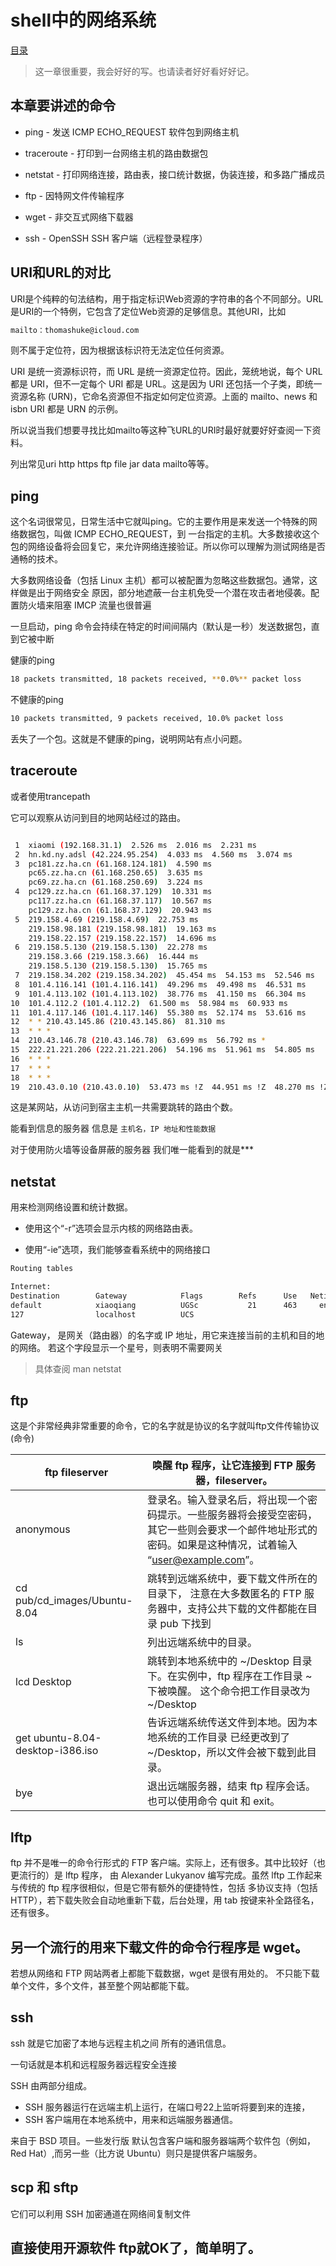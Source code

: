 # shell中的网络系统
[目录](./summary.md)
> 这一章很重要，我会好好的写。也请读者好好看好好记。

## 本章要讲述的命令
- ping - 发送 ICMP ECHO_REQUEST 软件包到网络主机

- traceroute - 打印到一台网络主机的路由数据包

- netstat - 打印网络连接，路由表，接口统计数据，伪装连接，和多路广播成员

- ftp - 因特网文件传输程序

- wget - 非交互式网络下载器

- ssh - OpenSSH SSH 客户端（远程登录程序）

## URI和URL的对比
URI是个纯粹的句法结构，用于指定标识Web资源的字符串的各个不同部分。URL是URI的一个特例，它包含了定位Web资源的足够信息。其他URI，比如
```bash
mailto：thomashuke@icloud.com
```
 则不属于定位符，因为根据该标识符无法定位任何资源。

 URI 是统一资源标识符，而 URL 是统一资源定位符。因此，笼统地说，每个 URL 都是 URI，但不一定每个 URI 都是 URL。这是因为 URI 还包括一个子类，即统一资源名称 (URN)，它命名资源但不指定如何定位资源。上面的 mailto、news 和 isbn URI 都是 URN 的示例。

所以说当我们想要寻找比如mailto等这种飞URL的URI时最好就要好好查阅一下资料。

列出常见uri http https ftp file jar data mailto等等。

## ping
这个名词很常见，日常生活中它就叫ping。它的主要作用是来发送一个特殊的网络数据包，叫做 ICMP ECHO_REQUEST，到 一台指定的主机。大多数接收这个包的网络设备将会回复它，来允许网络连接验证。所以你可以理解为测试网络是否通畅的技术。

大多数网络设备（包括 Linux 主机）都可以被配置为忽略这些数据包。通常，这样做是出于网络安全 原因，部分地遮蔽一台主机免受一个潜在攻击者地侵袭。配置防火墙来阻塞 IMCP 流量也很普遍

一旦启动，ping 命令会持续在特定的时间间隔内（默认是一秒）发送数据包，直到它被中断

健康的ping
~~~bash
18 packets transmitted, 18 packets received, **0.0%** packet loss
~~~
不健康的ping
~~~bash
10 packets transmitted, 9 packets received, 10.0% packet loss
~~~
丢失了一个包。这就是不健康的ping，说明网站有点小问题。

## traceroute
或者使用trancepath

它可以观察从访问到目的地网站经过的路由。
```bash

 1  xiaomi (192.168.31.1)  2.526 ms  2.016 ms  2.231 ms
 2  hn.kd.ny.adsl (42.224.95.254)  4.033 ms  4.560 ms  3.074 ms
 3  pc181.zz.ha.cn (61.168.124.181)  4.590 ms
    pc65.zz.ha.cn (61.168.250.65)  3.635 ms
    pc69.zz.ha.cn (61.168.250.69)  3.224 ms
 4  pc129.zz.ha.cn (61.168.37.129)  10.331 ms
    pc117.zz.ha.cn (61.168.37.117)  10.567 ms
    pc129.zz.ha.cn (61.168.37.129)  20.943 ms
 5  219.158.4.69 (219.158.4.69)  22.753 ms
    219.158.98.181 (219.158.98.181)  19.163 ms
    219.158.22.157 (219.158.22.157)  14.696 ms
 6  219.158.5.130 (219.158.5.130)  22.278 ms
    219.158.3.66 (219.158.3.66)  16.444 ms
    219.158.5.130 (219.158.5.130)  15.765 ms
 7  219.158.34.202 (219.158.34.202)  45.454 ms  54.153 ms  52.546 ms
 8  101.4.116.141 (101.4.116.141)  49.296 ms  49.498 ms  46.531 ms
 9  101.4.113.102 (101.4.113.102)  38.776 ms  41.150 ms  66.304 ms
10  101.4.112.2 (101.4.112.2)  61.500 ms  58.984 ms  60.933 ms
11  101.4.117.146 (101.4.117.146)  55.380 ms  52.174 ms  53.616 ms
12  * * 210.43.145.86 (210.43.145.86)  81.310 ms
13  * * *
14  210.43.146.78 (210.43.146.78)  63.699 ms  56.792 ms *
15  222.21.221.206 (222.21.221.206)  54.196 ms  51.961 ms  54.805 ms
16  * * *
17  * * *
18  * * *
19  210.43.0.10 (210.43.0.10)  53.473 ms !Z  44.951 ms !Z  48.270 ms !Z

```
这是某网站，从访问到宿主主机一共需要跳转的路由个数。

能看到信息的服务器 信息是 `主机名，IP 地址和性能数据`

对于使用防火墙等设备屏蔽的服务器 我们唯一能看到的就是***

## netstat
用来检测网络设置和统计数据。
- 使用这个“-r”选项会显示内核的网络路由表。

- 使用“-ie”选项，我们能够查看系统中的网络接口

~~~bash
Routing tables

Internet:
Destination        Gateway            Flags        Refs      Use   Netif Expire
default            xiaoqiang          UGSc           21      463     en0
127                localhost          UCS    
~~~

Gateway， 是网关（路由器）的名字或 IP 地址，用它来连接当前的主机和目的地的网络。 若这个字段显示一个星号，则表明不需要网关

> 具体查阅 man netstat

## ftp
这是个非常经典非常重要的命令，它的名字就是协议的名字就叫ftp文件传输协议(命令)

|ftp fileserver	|唤醒 ftp 程序，让它连接到 FTP 服务器，fileserver。|
|---|---|
|anonymous	|登录名。输入登录名后，将出现一个密码提示。一些服务器将会接受空密码， 其它一些则会要求一个邮件地址形式的密码。如果是这种情况，试着输入 “user@example.com”。
|cd pub/cd_images/Ubuntu-8.04	|跳转到远端系统中，要下载文件所在的目录下， 注意在大多数匿名的 FTP 服务器中，支持公共下载的文件都能在目录 pub 下找到|
|ls	|列出远端系统中的目录。|
|lcd Desktop	|跳转到本地系统中的 ~/Desktop 目录下。在实例中，ftp 程序在工作目录 ~ 下被唤醒。 这个命令把工作目录改为 ~/Desktop|
|get ubuntu-8.04-desktop-i386.iso	|告诉远端系统传送文件到本地。因为本地系统的工作目录 已经更改到了 ~/Desktop，所以文件会被下载到此目录。|
|bye	|退出远端服务器，结束 ftp 程序会话。也可以使用命令 quit 和 exit。|

## lftp
ftp 并不是唯一的命令行形式的 FTP 客户端。实际上，还有很多。其中比较好（也更流行的）是 lftp 程序， 由 Alexander Lukyanov 编写完成。虽然 lftp 工作起来与传统的 ftp 程序很相似，但是它带有额外的便捷特性，包括 多协议支持（包括 HTTP），若下载失败会自动地重新下载，后台处理，用 tab 按键来补全路径名，还有很多。
## 另一个流行的用来下载文件的命令行程序是 wget。

若想从网络和 FTP 网站两者上都能下载数据，wget 是很有用处的。 不只能下载单个文件，多个文件，甚至整个网站都能下载。
## ssh
ssh 就是它加密了本地与远程主机之间 所有的通讯信息。

一句话就是本机和远程服务器远程安全连接

SSH 由两部分组成。
- SSH 服务器运行在远端主机上运行，在端口号22上监听将要到来的连接，
-  SSH 客户端用在本地系统中，用来和远端服务器通信。

来自于 BSD 项目。一些发行版 默认包含客户端和服务器端两个软件包（例如，Red Hat）,而另一些（比方说 Ubuntu）则只是提供客户端服务。
## scp 和 sftp
它们可以利用 SSH 加密通道在网络间复制文件
## 直接使用开源软件 ftp就OK了，简单明了。
